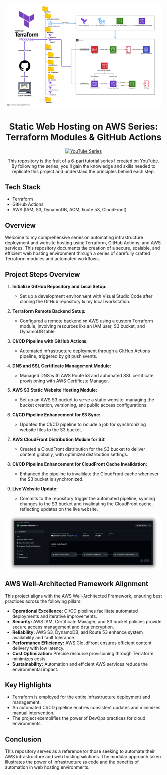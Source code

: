 ![Architecture Diagram](website/resources/images/project_architecture.png)

<h1 align="center">Static Web Hosting on AWS Series: Terraform Modules & GitHub Actions</h1>

<p align="center">
  <a href="https://youtube.com/playlist?list=PLfmMgg_VrrlAz4s0UxLCdgZlcw2iCqVrD">
    <img src="https://img.shields.io/badge/YouTube-Series-red.svg" alt="YouTube Series">
  </a>
</p>

<p align="center">
  This repository is the fruit of a 6-part tutorial series I created on YouTube. By following the series, you'll gain the knowledge and skills needed to replicate this project and understand the principles behind each step.
</p>

## Tech Stack

- Terraform
- GitHub Actions
- AWS (IAM, S3, DynamoDB, ACM, Route 53, CloudFront)

## Overview

Welcome to my comprehensive series on automating infrastructure deployment and website hosting using Terraform, GitHub Actions, and AWS services. This repository documents the creation of a secure, scalable, and efficient web hosting environment through a series of carefully crafted Terraform modules and automated workflows.

## Project Steps Overview

1. **Initialize GitHub Repository and Local Setup:**

   - Set up a development environment with Visual Studio Code after cloning the GitHub repository to my local workstation.

2. **Terraform Remote Backend Setup:**

   - Configured a remote backend on AWS using a custom Terraform module, involving resources like an IAM user, S3 bucket, and DynamoDB table.

3. **CI/CD Pipeline with GitHub Actions:**

   - Automated infrastructure deployment through a GitHub Actions pipeline, triggered by git push events.

4. **DNS and SSL Certificate Management Module:**

   - Managed DNS with AWS Route 53 and automated SSL certificate provisioning with AWS Certificate Manager.

5. **AWS S3 Static Website Hosting Module:**

   - Set up an AWS S3 bucket to serve a static website, managing the bucket creation, versioning, and public access configurations.

6. **CI/CD Pipeline Enhancement for S3 Sync:**

   - Updated the CI/CD pipeline to include a job for synchronizing website files to the S3 bucket.

7. **AWS CloudFront Distribution Module for S3:**

   - Created a CloudFront distribution for the S3 bucket to deliver content globally, with optimized distribution settings.

8. **CI/CD Pipeline Enhancement for CloudFront Cache Invalidation:**

   - Enhanced the pipeline to invalidate the CloudFront cache whenever the S3 bucket is synchronized.

9. **Live Website Update:**
   - Commits to the repository trigger the automated pipeline, syncing changes to the S3 bucket and invalidating the CloudFront cache, reflecting updates on the live website.

![Architecture Diagram](website/resources/images/pipeline.png)

## AWS Well-Architected Framework Alignment

This project aligns with the AWS Well-Architected Framework, ensuring best practices across the following pillars:

- **Operational Excellence:** CI/CD pipelines facilitate automated deployments and iterative improvements.
- **Security:** AWS IAM, Certificate Manager, and S3 bucket policies provide secure access management and data encryption.
- **Reliability:** AWS S3, DynamoDB, and Route 53 enhance system availability and fault tolerance.
- **Performance Efficiency:** AWS CloudFront ensures efficient content delivery with low latency.
- **Cost Optimization:** Precise resource provisioning through Terraform minimizes costs.
- **Sustainability:** Automation and efficient AWS services reduce the environmental impact.

## Key Highlights

- Terraform is employed for the entire infrastructure deployment and management.
- An automated CI/CD pipeline enables consistent updates and minimizes manual intervention.
- The project exemplifies the power of DevOps practices for cloud environments.

## Conclusion

This repository serves as a reference for those seeking to automate their AWS infrastructure and web hosting solutions. The modular approach taken illustrates the power of infrastructure as code and the benefits of automation in web hosting environments.
